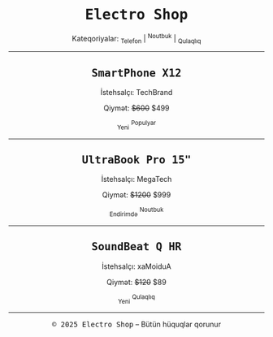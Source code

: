 
<!DOCTYPE html>
<html lang="az">
<head>
<meta charset="UTF-8">
<title>Electro Shop</title>
</head>
<body>

<center>
    <h1><tt>Electro Shop</tt></h1>
    <p><nobr>Kateqoriyalar: <sub>Telefon</sub> | <sup>Noutbuk</sup> | <sub>Qulaqlıq</sub></nobr></p>
</center>

<hr>

<center>
    <h2><tt>SmartPhone X12</tt></h2>
    <p>İstehsalçı: <bdo dir="ltr">TechBrand</bdo></p>
    <p>Qiymət: <strike>$600</strike> $499</p>
    <p><sub>Yeni</sub> <sup>Populyar</sup></p>
</center>

<hr>

<center>
    <h2><tt>UltraBook Pro 15"</tt></h2>
    <p>İstehsalçı: <bdo dir="ltr">MegaTech</bdo></p>
    <p>Qiymət: <strike>$1200</strike> $999</p>
    <p><sub>Endirimdə</sub> <sup>Noutbuk</sup></p>
</center>

<hr>

<center>
    <h2><tt>SoundBeat Q HR</tt></h2>
    <p>İstehsalçı: <bdo dir="rtl">AudioMax</bdo></p>
    <p>Qiymət: <strike>$120</strike> $89</p>
    <p><sub>Yeni</sub> <sup>Qulaqlıq</sup></p>
</center>

<hr>

<center>
    <footer>
        <tt>&copy; 2025 Electro Shop</tt> – <nobr>Bütün hüquqlar qorunur</nobr>
    </footer>
</center>

</body>
</html>
